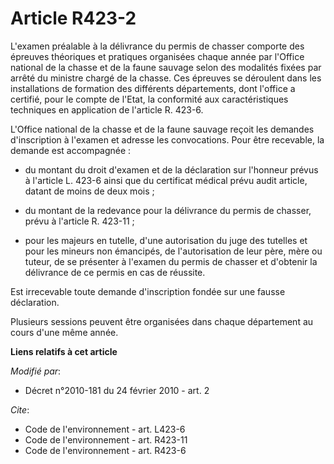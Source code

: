# Article R423-2

L'examen préalable à la délivrance du permis de chasser comporte des épreuves théoriques et pratiques organisées chaque année
par l'Office national de la chasse et de la faune sauvage selon des modalités fixées par arrêté du ministre chargé de la
chasse. Ces épreuves se déroulent dans les installations de formation des différents départements, dont l'office a certifié,
pour le compte de l'Etat, la conformité aux caractéristiques techniques en application de l'article R. 423-6.

L'Office national de la chasse et de la faune sauvage reçoit les demandes d'inscription à l'examen et adresse les
convocations. Pour être recevable, la demande est accompagnée :

- du montant du droit d'examen et de la déclaration sur l'honneur prévus à l'article L. 423-6 ainsi que du certificat médical
prévu audit article, datant de moins de deux mois ;

- du montant de la redevance pour la délivrance du permis de chasser, prévu à l'article R. 423-11 ;

- pour les majeurs en tutelle, d'une autorisation du juge des tutelles et pour les mineurs non émancipés, de l'autorisation
de leur père, mère ou tuteur, de se présenter à l'examen du permis de chasser et d'obtenir la délivrance de ce permis en cas
de réussite. 

Est irrecevable toute demande d'inscription fondée sur une fausse déclaration. 

Plusieurs sessions peuvent être organisées dans chaque département au cours d'une même année.

**Liens relatifs à cet article**

_Modifié par_:

  - Décret n°2010-181 du 24 février 2010 - art. 2

_Cite_:

  - Code de l'environnement - art. L423-6
  - Code de l'environnement - art. R423-11
  - Code de l'environnement - art. R423-6
